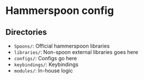 # Hammerspoon config

## Directories

- `Spoons/`: Official hammerspoon libraries
- `libraries/`: Non-spoon external libraries goes here
- `configs/`: Configs go here
- `keybindings/`: Keybindings
- `modules/`: In-house logic
